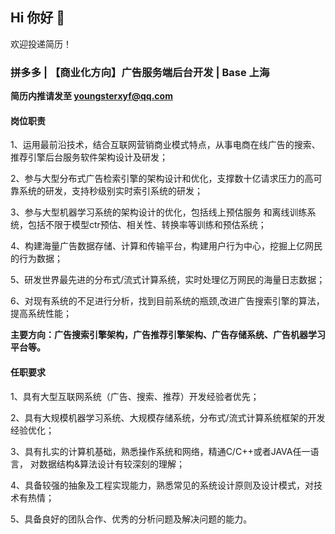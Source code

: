 ## Hi 你好 👋

欢迎投递简历！

### 拼多多 | 【商业化方向】广告服务端后台开发 | Base 上海

**简历内推请发至 youngsterxyf@qq.com**

#### 岗位职责

1、运用最前沿技术，结合互联网营销商业模式特点，从事电商在线广告的搜索、推荐引擎后台服务软件架构设计及研发；

2、参与大型分布式广告检索引擎的架构设计和优化，支撑数十亿请求压力的高可靠系统的研发，支持秒级别实时索引系统的研发；

3、参与大型机器学习系统的架构设计的优化，包括线上预估服务 和离线训练系统，包括不限于模型ctr预估、相关性、转换率等训练和预估系统；

4、构建海量广告数据存储、计算和传输平台，构建用户行为中心，挖掘上亿网民的行为数据；

5、研发世界最先进的分布式/流式计算系统，实时处理亿万网民的海量日志数据；

6、对现有系统的不足进行分析，找到目前系统的瓶颈,改进广告搜索引擎的算法，提高系统性能；

**主要方向：广告搜索引擎架构，广告推荐引擎架构、广告存储系统、广告机器学习平台等。**

#### 任职要求

1、具有大型互联网系统（广告、搜索、推荐）开发经验者优先；

2、具有大规模机器学习系统、大规模存储系统，分布式/流式计算系统框架的开发经验优化；

3、具有扎实的计算机基础，熟悉操作系统和网络，精通C/C++或者JAVA任一语言， 对数据结构&算法设计有较深刻的理解；

4、具备较强的抽象及工程实现能力，熟悉常见的系统设计原则及设计模式，对技术有热情；

5、具备良好的团队合作、优秀的分析问题及解决问题的能力。
